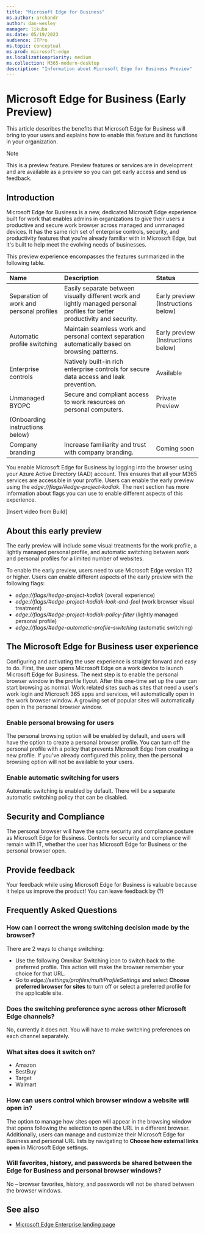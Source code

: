 ```yaml
---
title: "Microsoft Edge for Business"
ms.author: archandr
author: dan-wesley
manager: likuba
ms.date: 05/19/2023
audience: ITPro
ms.topic: conceptual
ms.prod: microsoft-edge
ms.localizationpriority: medium
ms.collection: M365-modern-desktop
description: "Information about Microsoft Edge for Business Preview"
---
```


# Microsoft Edge for Business (Early Preview)

This article describes the benefits that Microsoft Edge for Business will bring to your users and explains how to enable this feature and its functions in your organization.

> [!NOTE]
> This is a preview feature. Preview features or services are in development and are available as a preview so you can get early access and send us feedback.

## Introduction

Microsoft Edge for Business is a new, dedicated Microsoft Edge experience built for work that enables admins in organizations to give their users a productive and secure work browser across managed and unmanaged devices.  It has the same rich set of enterprise controls, security, and productivity features that you're already familiar with in Microsoft Edge, but it's built to help meet the evolving needs of businesses.

This preview experience encompasses the features summarized in the following table.

| Name | Description | Status |
|:-----|:-----|:------|
|  Separation of work and personal profiles    |  Easily separate between visually different work and lightly managed personal profiles for better productivity and security.    |  Early preview <br> (Instructions below)   |
|  Automatic profile switching    |  Maintain seamless work and personal context separation automatically based on browsing patterns.   |  Early preview <br> (Instructions below)     |
|  Enterprise controls    | Natively built-in rich enterprise controls for secure data access and leak prevention.    |  Available     |
|  Unmanaged BYOPC    |  Secure and compliant access to work resources on personal computers.    |  Private Preview<br>
(Onboarding instructions below) |
|  Company branding   |  Increase familiarity and trust with company branding.    |  Coming soon     |

You enable Microsoft Edge for Business by logging into the browser using your Azure Active Directory (AAD) account. This ensures that all your M365 services are accessible in your profile. Users can enable the early preview using the *edge://flags/#edge-project-kodiak*.  The next section has more information about flags you can use to enable different aspects of this experience.

[Insert video from Build]

## About this early preview

The early preview will include some visual treatments for the work profile, a lightly managed personal profile, and automatic switching between work and personal profiles for a limited number of websites.

To enable the early preview, users need to use Microsoft Edge version 112 or higher.
Users can enable different aspects of the early preview with the following flags:
- *edge://flags/#edge-project-kodiak* (overall experience)
- *edge://flags/#edge-project-kodiak-look-and-feel* (work browser visual treatment)
- *edge://flags/#edge-project-kodiak-policy-filter* (lightly managed personal profile)
- *edge://flags/#edge-automatic-profile-switching* (automatic switching)

## The Microsoft Edge for Business user experience

Configuring and activating the user experience is straight forward and easy to do. First, the user opens Microsoft Edge on a work device to launch Microsoft Edge for Business. The next step is to enable the personal browser window in the profile flyout. After this one-time set up the user can start browsing as normal. Work related sites such as sites that need a user's work login and Microsoft 365 apps and services, will automatically open in the work browser window. A growing set of popular sites will automatically open in the personal browser window.

### Enable personal browsing for users

The personal browsing option will be enabled by default, and users will have the option to create a personal browser profile. You can turn off the personal profile with a policy that prevents Microsoft Edge from creating a new profile. If you've already configured this policy, then the personal browsing option will not be available to your users.

### Enable automatic switching for users

Automatic switching is enabled by default. There will be a separate automatic switching policy that can be disabled.

## Security and Compliance

The personal browser will have the same security and compliance posture as Microsoft Edge for Business. Controls for security and compliance will remain with IT, whether the user has Microsoft Edge for Business or the personal browser open.

## Provide feedback

Your feedback while using Microsoft Edge for Business is valuable because it helps us improve the product! You can leave feedback by (?)

## Frequently Asked Questions

### How can I correct the wrong switching decision made by the browser?

There are 2 ways to change switching:

- Use the following Omnibar Switching icon to switch back to the preferred profile. This action will make the browser remember your choice for that URL.
- Go to *edge://settings/profiles/multiProfileSettings* and select **Choose preferred browser for sites** to turn off or select a preferred profile for the applicable site.

### Does the switching preference sync across other Microsoft Edge channels?

No, currently it does not. You will have to make switching preferences on each channel separately.  

### What sites does it switch on?

- Amazon
- BestBuy
- Target
- Walmart

### How can users control which browser window a website will open in?

The option to manage how sites open will appear in the browsing window that opens following the selection to open the URL in a different browser. Additionally, users can manage and customize their Microsoft Edge for Business and personal URL lists by navigating to **Choose how external links open** in Microsoft Edge settings.

### Will favorites, history, and passwords be shared between the Edge for Business and personal browser windows?

No – browser favorites, history, and passwords will not be shared between the browser windows.

## See also

- [Microsoft Edge Enterprise landing page](https://aka.ms/EdgeEnterprise)
